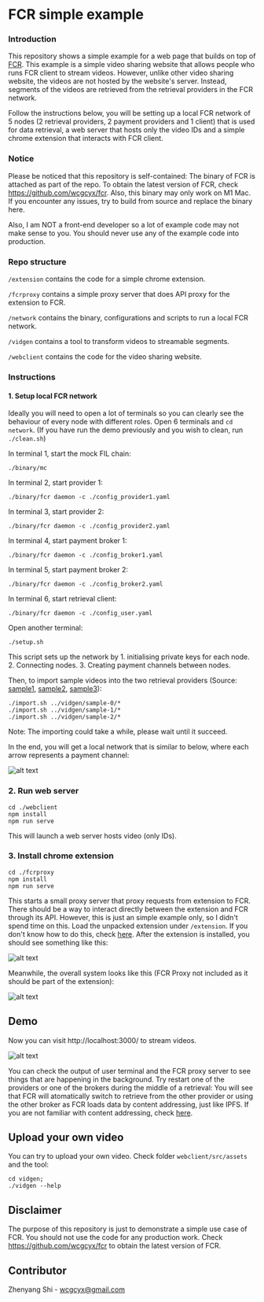 # FCR simple example
### Introduction
This repository shows a simple example for a web page that builds on top of [FCR](https://github.com/wcgcyx/fcr). This example is a simple video sharing website that allows people who runs FCR client to stream videos. However, unlike other video sharing website, the videos are not hosted by the website's server. Instead, segments of the videos are retrieved from the retrieval providers in the FCR network.

Follow the instructions below, you will be setting up a local FCR network of 5 nodes (2 retrieval providers, 2 payment providers and 1 client) that is used for data retrieval, a web server that hosts only the video IDs and a simple chrome extension that interacts with FCR client.
### Notice
Please be noticed that this repository is self-contained: The binary of FCR is attached as part of the repo. To obtain the latest version of FCR, check https://github.com/wcgcyx/fcr. Also, this binary may only work on M1 Mac. If you encounter any issues, try to build from source and replace the binary here.

Also, I am NOT a front-end developer so a lot of example code may not make sense to you. You should never use any of the example code into production.
### Repo structure
`/extension` contains the code for a simple chrome extension.

`/fcrproxy` contains a simple proxy server that does API proxy for the extension to FCR.

`/network` contains the binary, configurations and scripts to run a local FCR network.

`/vidgen` contains a tool to transform videos to streamable segments.

`/webclient` contains the code for the video sharing website.
### Instructions
#### 1. Setup local FCR network
Ideally you will need to open a lot of terminals so you can clearly see the behaviour of every node with different roles. Open 6 terminals and `cd network`. (If you have run the demo previously and you wish to clean, run `./clean.sh`)

In terminal 1, start the mock FIL chain:
```
./binary/mc
```
In terminal 2, start provider 1:
```
./binary/fcr daemon -c ./config_provider1.yaml
```
In terminal 3, start provider 2:
```
./binary/fcr daemon -c ./config_provider2.yaml
```
In terminal 4, start payment broker 1:
```
./binary/fcr daemon -c ./config_broker1.yaml
```
In terminal 5, start payment broker 2:
```
./binary/fcr daemon -c ./config_broker2.yaml
```
In terminal 6, start retrieval client:
```
./binary/fcr daemon -c ./config_user.yaml
```
Open another terminal:
```
./setup.sh
```
This script sets up the network by 1. initialising private keys for each node. 2. Connecting nodes. 3. Creating payment channels between nodes.

Then, to import sample videos into the two retrieval providers (Source: [sample1](https://www.youtube.com/watch?v=l8bD3IpNll8), [sample2](https://www.youtube.com/watch?v=-kUyorDlEmo), [sample3](https://www.youtube.com/watch?v=oe70Uhjc_F4)):
```
./import.sh ../vidgen/sample-0/*
./import.sh ../vidgen/sample-1/*
./import.sh ../vidgen/sample-2/*
```
Note: The importing could take a while, please wait until it succeed.

In the end, you will get a local network that is similar to below, where each arrow represents a payment channel:

![alt text](docs/network.jpg)

### 2. Run web server
```
cd ./webclient
npm install
npm run serve
```
This will launch a web server hosts video (only IDs).

### 3. Install chrome extension
```
cd ./fcrproxy
npm install
npm run serve
```
This starts a small proxy server that proxy requests from extension to FCR. There should be a way to interact directly between the extension and FCR through its API. However, this is just an simple example only, so I didn't spend time on this.
Load the unpacked extension under `/extension`. If you don't know how to do this, check [here](https://developer.chrome.com/docs/extensions/mv3/getstarted/#unpacked).
After the extension is installed, you should see something like this:

![alt text](docs/extension.jpg)

Meanwhile, the overall system looks like this (FCR Proxy not included as it should be part of the extension):

![alt text](docs/system.jpg)

## Demo
Now you can visit http://localhost:3000/ to stream videos. 

![alt text](docs/web.jpg)

You can check the output of user terminal and the FCR proxy server to see things that are happening in the background. Try restart one of the providers or one of the brokers during the middle of a retrieval: You will see that FCR will atomatically switch to retrieve from the other provider or using the other broker as FCR loads data by content addressing, just like IPFS. If you are not familiar with content addressing, check [here](https://docs.ipfs.io/concepts/content-addressing/).

## Upload your own video
You can try to upload your own video. Check folder `webclient/src/assets` and the tool:
```
cd vidgen;
./vidgen --help
```

## Disclaimer
The purpose of this repository is just to demonstrate a simple use case of FCR. You should not use the code for any production work. Check https://github.com/wcgcyx/fcr to obtain the latest version of FCR.

## Contributor
Zhenyang Shi - wcgcyx@gmail.com